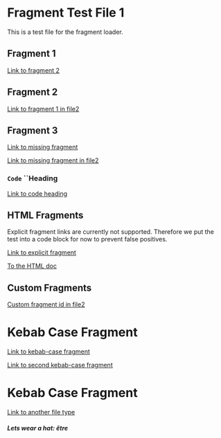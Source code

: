 # Fragment Test File 1

This is a test file for the fragment loader.

## Fragment 1

[Link to fragment 2](#fragment-2)

## Fragment 2

[Link to fragment 1 in file2](file2.md#fragment-1)

## Fragment 3

[Link to missing fragment](#missing-fragment)

[Link to missing fragment in file2](file2.md#missing-fragment)

### `Code` ``Heading
[Link to code heading](#code-heading)

## HTML Fragments

Explicit fragment links are currently not supported.
Therefore we put the test into a code block for now to prevent false positives.

<a id="explicit-fragment"></a>

[Link to explicit fragment](#explicit-fragment)

[To the HTML doc](file.html#a-word)

## Custom Fragments

[Custom fragment id in file2](file2.md#custom-id)

# Kebab Case Fragment

[Link to kebab-case fragment](#kebab-case-fragment)

[Link to second kebab-case fragment](#kebab-case-fragment-1)

# Kebab Case Fragment

[Link to another file type](empty_file#fragment)

##### Lets wear a hat: être
